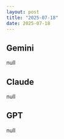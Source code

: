 ```yaml
---
layout: post
title: "2025-07-18"
date: 2025-07-18
---
```


## Gemini

null

## Claude

null

## GPT

null
